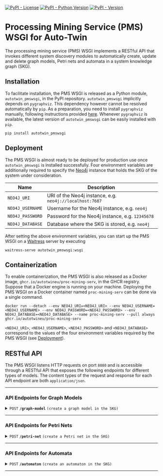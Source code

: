 [![PyPI - License](https://img.shields.io/pypi/l/autotwin_pmswsgi)](https://github.com/AutotwinEU/proc-mining-serv/blob/main/LICENSE)
[![PyPI - Python Version](https://img.shields.io/pypi/pyversions/autotwin_pmswsgi)](https://www.python.org/downloads/)
[![PyPI - Version](https://img.shields.io/pypi/v/autotwin_pmswsgi)](https://pypi.org/project/autotwin_pmswsgi/)

# Processing Mining Service (PMS) WSGI for Auto-Twin

The processing mining service (PMS) WSGI implements a RESTful API that invokes
different system discovery modules to automatically create, update and delete
graph models, Petri nets and automata in a system knowledge graph (SKG).

## Installation
To facilitate installation, the PMS WSGI is released as a Python module,
`autotwin_pmswsgi`, in the PyPI repository. `autotwin_pmswsgi` implicitly
depends on `pygraphviz`. This dependency however cannot be resolved
automatically by `pip`. As a preparation, you need to install `pygraphviz`
manually, following instructions provided
[here](https://pygraphviz.github.io/documentation/stable/install.html).
Whenever `pygraphviz` is available, the latest version of `autotwin_pmswsgi`
can be easily installed with `pip`.

    pip install autotwin_pmswsgi

## Deployment
The PMS WSGI is almost ready to be deployed for production use once
`autotwin_pmswsgi` is installed successfully. Four environment variables are
additionally required to specify the [Neo4j](https://github.com/neo4j/neo4j)
instance that holds the SKG of the system under consideration.

| Name             | Description                                              |
|------------------|----------------------------------------------------------|
| `NEO4J_URI`      | URI of the Neo4j instance, e.g. `neo4j://localhost:7687` |
| `NEO4J_USERNAME` | Username for the Neo4j instance, e.g. `neo4j`            |
| `NEO4J_PASSWORD` | Password for the Neo4j instance, e.g. `12345678`         |
| `NEO4J_DATABASE` | Database where the SKG is stored, e.g. `neo4j`           |

After setting the above environment variables, you can start up the PMS WSGI on
a [Waitress](https://github.com/Pylons/waitress) server by executing

    waitress-serve autotwin_pmswsgi:wsgi

## Containerization
To enable containerization, the PMS WSGI is also released as a Docker image,
`ghcr.io/autotwineu/proc-mining-serv`, in the GHCR registry. Suppose that a
Docker engine is running on your machine. Deploying the PMS WSGI on a Docker
container named `proc-mining-serv` can be done via a single command.

    docker run --detach --env NEO4J_URI=<NEO4J_URI> --env NEO4J_USERNAME=<NEO4J_USERNAME> --env NEO4J_PASSWORD=<NEO4J_PASSWORD> --env NEO4J_DATABASE=<NEO4J_DATABASE> --name proc-mining-serv --pull always ghcr.io/autotwineu/proc-mining-serv

`<NEO4J_URI>`, `<NEO4J_USERNAME>`, `<NEO4J_PASSWORD>` and `<NEO4J_DATABASE>`
correspond to the values of the four environment variables required by the PMS
WSGI (see [Deployment](#deployment)).

## RESTful API
The PMS WSGI listens HTTP requests on port `8080` and is accessible through a
RESTful API that exposes the following endpoints for different types of models.
The content types of the request and response for each API endpoint are both
`application/json`.

--------------------------------------------------------------------------------

### API Endpoints for Graph Models

<details>
    <summary>
        <code>POST</code>
        <code><b>/graph-model</b></code>
        <code>(create a graph model in the SKG)</code>
    </summary>
    <br/>

**Parameters**
> None

**Body**
> Definition
>
> | Name                       | Type                    | Default      | Description                                                       |
> |----------------------------|-------------------------|--------------|-------------------------------------------------------------------|
> | `name`                     | `string`                | `"System"`   | Name of the system to be discovered                               |
> | `version`                  | `string`                | `""`         | Version of the system to be discovered                            |
> | `neo4j:interval`           | `array[number\|string]` | `[0.0, 0.0]` | Interval of the event log to be used                              |
> | `model:time_unit`          | `string`                | `"s"`        | Unified time unit of algorithm and model parameters               |
> | `model:operation:io_ratio` | `number`                | `1.5`        | Minimum ratio of input to output for an ATTACH/COMPOSE operation  |
> | `model:operation:co_ratio` | `number`                | `0.5`        | Minimum ratio of cross to output for an ATTACH/ORDINARY operation |
> | `model:operation:oi_ratio` | `number`                | `1.5`        | Minimum ratio of output to input for a DETACH/DECOMPOSE operation |
> | `model:operation:ci_ratio` | `number`                | `0.5`        | Minimum ratio of cross to input for a DETACH/ORDINARY operation   |
> | `model:formula:ratio`      | `number`                | `0.0`        | Minimum ratio of a formula to the primary one                     |
> | `model:delays:seize`       | `number\|string`        | `0.0`        | Maximum delay in seizing a queued part                            |
> | `model:delays:release`     | `number\|string`        | `0.0`        | Maximum delay in releasing a blocked part                         |
> | `model:cdf:points`         | `number`                | `100`        | Maximum number of points in a CDF                                 |

> Example
> ```json
> {
>     "name": "Pizza Line",
>     "version": "V4",
>     "neo4j": {
>         "interval": [0, 500000000]
>     },
>     "model": {
>         "time_unit": "ms",
>         "operation": {
>             "io_ratio": 1.5,
>             "co_ratio": 0.5,
>             "oi_ratio": 1.5,
>             "ci_ratio": 0.5
>         },
>         "formula": {
>             "ratio": 0.06
>         },
>         "delays": {
>             "seize": 30000,
>             "release": 0
>         },
>         "cdf": {
>             "points": 100
>         }
>     }
> }
> ```

**Response**
> Code: 201

> Definition
> 
> | Name       | Type     | Description                     |
> |------------|----------|---------------------------------|
> | `model_id` | `string` | ID of the generated graph model |

> Example
> ```json
> {
>     "model_id": "4:d44864fe-b050-4f74-8157-60d999e3580b:273316"
> }
> ```

</details>

--------------------------------------------------------------------------------

### API Endpoints for Petri Nets

<details>
    <summary>
        <code>POST</code>
        <code><b>/petri-net</b></code>
        <code>(create a Petri net in the SKG)</code>
    </summary>
    <br/>

**Parameters**
> None

**Body**
> Definition
>
> | Name                       | Type                    | Default      | Description                                                       |
> |----------------------------|-------------------------|--------------|-------------------------------------------------------------------|
> | `name`                     | `string`                | `"System"`   | Name of the system to be discovered                               |
> | `version`                  | `string`                | `""`         | Version of the system to be discovered                            |
> | `neo4j:interval`           | `array[number\|string]` | `[0.0, 0.0]` | Interval of the event log to be used                              |
> | `model:operation:io_ratio` | `number`                | `1.5`        | Minimum ratio of input to output for an ATTACH/COMPOSE operation  |
> | `model:operation:co_ratio` | `number`                | `0.5`        | Minimum ratio of cross to output for an ATTACH/ORDINARY operation |
> | `model:operation:oi_ratio` | `number`                | `1.5`        | Minimum ratio of output to input for a DETACH/DECOMPOSE operation |
> | `model:operation:ci_ratio` | `number`                | `0.5`        | Minimum ratio of cross to input for a DETACH/ORDINARY operation   |
> | `model:formula:ratio`      | `number`                | `0.0`        | Minimum ratio of a formula to the primary one                     |

> Example
> ```json
> {
>     "name": "Pizza Line",
>     "version": "V4",
>     "neo4j": {
>         "interval": [0, 500000000]
>     },
>     "model": {
>         "operation": {
>             "io_ratio": 1.5,
>             "co_ratio": 0.5,
>             "oi_ratio": 1.5,
>             "ci_ratio": 0.5
>         },
>         "formula": {
>             "ratio": 0.06
>         }
>     }
> }
> ```

**Response**
> Code: 201

> Definition
> 
> | Name       | Type     | Description                   |
> |------------|----------|-------------------------------|
> | `model_id` | `string` | ID of the generated Petri net |

> Example
> ```json
> {
>     "model_id": "4:31f61bae-dad6-4cda-bb63-d4700847dea5:620887"
> }
> ```

</details>

--------------------------------------------------------------------------------

### API Endpoints for Automata

<details>
    <summary>
        <code>POST</code>
        <code><b>/automaton</b></code>
        <code>(create an automaton in the SKG)</code>
    </summary>
    <br/>

**Parameters**
> None

**Body**
> None

**Response**
> Code: 501

> Definition
> 
> | Name          | Type     | Description                   |
> |---------------|----------|-------------------------------|
> | `code`        | `string` | Code of the HTTP error        |
> | `name`        | `string` | Name of the HTTP error        |
> | `description` | `string` | Description of the HTTP error |

> Example
> ```json
> {
>     "code": 501,
>     "name": "Not Implemented",
>     "description": "The server does not support the action requested by the browser."
> }
> ```

</details>

--------------------------------------------------------------------------------
